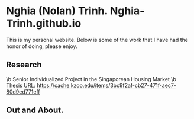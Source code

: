 # Nghia (Nolan) Trinh. Nghia-Trinh.github.io
This is my personal website. Below is some of the work that I have had the honor of doing, please enjoy.



## Research
\b Senior Individualized Project in the Singaporean Housing Market \b
Thesis URL: https://cache.kzoo.edu/items/3bc9f2af-cb27-471f-aec7-80d9ed771eff 


## Out and About.



